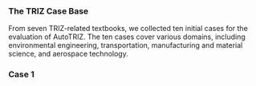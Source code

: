 ### The TRIZ Case Base

From seven TRIZ-related textbooks, we collected ten initial cases for the evaluation of AutoTRIZ. The ten cases cover various domains, including environmental engineering, transportation, manufacturing and material science, and aerospace technology.

### Case 1

